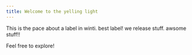```yaml
---
title: Welcome to the yelling light
---
```

This is the pace about a label in winti. best label! we release stuff. awsome stuff!! 

Feel free to explore!
